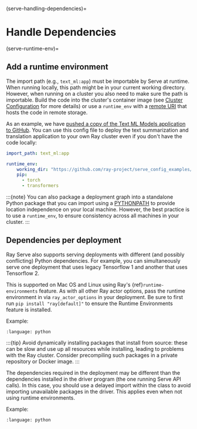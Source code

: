 (serve-handling-dependencies)=
# Handle Dependencies

(serve-runtime-env)=
## Add a runtime environment

The import path (e.g., `text_ml:app`) must be importable by Serve at runtime.
When running locally, this path might be in your current working directory.
However, when running on a cluster you also need to make sure the path is importable.
Build the code into the cluster's container image (see [Cluster Configuration](kuberay-config) for more details) or use a `runtime_env` with a [remote URI](remote-uris) that hosts the code in remote storage.

As an example, we have [pushed a copy of the Text ML Models application to GitHub](https://github.com/ray-project/serve_config_examples/blob/master/text_ml.py). You can use this config file to deploy the text summarization and translation application to your own Ray cluster even if you don't have the code locally:

```yaml
import_path: text_ml:app

runtime_env:
    working_dir: "https://github.com/ray-project/serve_config_examples/archive/HEAD.zip"
    pip:
      - torch
      - transformers
```

:::{note}
You can also package a deployment graph into a standalone Python package that you can import using a [PYTHONPATH](https://docs.python.org/3.10/using/cmdline.html#envvar-PYTHONPATH) to provide location independence on your local machine. However, the best practice is to use a `runtime_env`, to ensure consistency across all machines in your cluster.
:::

## Dependencies per deployment

Ray Serve also supports serving deployments with different (and possibly conflicting)
Python dependencies.  For example, you can simultaneously serve one deployment
that uses legacy Tensorflow 1 and another that uses Tensorflow 2.

This is supported on Mac OS and Linux using Ray's {ref}`runtime-environments` feature.
As with all other Ray actor options, pass the runtime environment in via `ray_actor_options` in
your deployment.  Be sure to first run `pip install "ray[default]"` to ensure the
Runtime Environments feature is installed.

Example:

```{literalinclude} ../doc_code/varying_deps.py
:language: python
```

:::{tip}
Avoid dynamically installing packages that install from source: these can be slow and
use up all resources while installing, leading to problems with the Ray cluster.  Consider
precompiling such packages in a private repository or Docker image.
:::

The dependencies required in the deployment may be different than
the dependencies installed in the driver program (the one running Serve API
calls). In this case, you should use a delayed import within the class to avoid
importing unavailable packages in the driver.  This applies even when not
using runtime environments.

Example:

```{literalinclude} ../doc_code/delayed_import.py
:language: python
```
